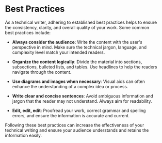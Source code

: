 # Best Practices

As a technical writer, adhering to established best practices helps to ensure the consistency, clarity, and overall quality of your work. Some common best practices include:

- **Always consider the audience**: Write the content with the user's perspective in mind. Make sure the technical jargon, language, and complexity level match your intended readers.

- **Organize the content logically**: Divide the material into sections, subsections, bulleted lists, and tables. Use headlines to help the readers navigate through the content.

- **Use diagrams and images when necessary**: Visual aids can often enhance the understanding of a complex idea or process.

- **Write clear and concise sentences**: Avoid ambiguous information and jargon that the reader may not understand. Always aim for readability.

- **Edit, edit, edit**: Proofread your work, correct grammar and spelling errors, and ensure the information is accurate and current.

Following these best practices can increase the effectiveness of your technical writing and ensure your audience understands and retains the information easily.